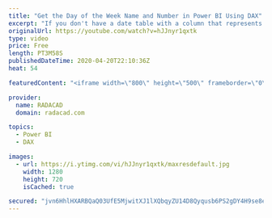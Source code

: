 ```yaml
---
title: "Get the Day of the Week Name and Number in Power BI Using DAX"
excerpt: "If you don't have a date table with a column that represents the day of the week name (Saturday, Sunday, Monday etc) or number (from zero to six, or from one to seven), and you just have a date field, which you want to quickly get the day name of the week, here is a quick trick for you. Read my blog"
originalUrl: https://youtube.com/watch?v=hJJnyr1qxtk
type: video
price: Free
length: PT3M58S
publishedDateTime: 2020-04-20T22:10:36Z
heat: 54

featuredContent: "<iframe width=\"800\" height=\"500\" frameborder=\"0\" src=\"https://www.youtube.com/embed/hJJnyr1qxtk\" allow=\"accelerometer; autoplay; encrypted-media; gyroscope; picture-in-picture\" allowfullscreen></iframe>"

provider:
  name: RADACAD
  domain: radacad.com

topics:
  - Power BI
  - DAX

images:
  - url: https://i.ytimg.com/vi/hJJnyr1qxtk/maxresdefault.jpg
    width: 1280
    height: 720
    isCached: true

secured: "jvn6HhlHXARBQaQ03UfE5MjwitXJ1lXQbqyZU14D8Qyqusb6PS2gDY4H9se8eY1MmWgnQ6fKrWA4ZqAZDBBvfmrY+YU8xCsx02/AwIFRFeMTgn4ym1DJuIdrXrmdMHiXXNIU5xL69KL3Ngzk/vbBq8miX64Nbt++y9st4G5bFB/FNydcv+K1a7562GfNkvBK0SNL9wzt54ZQzs2CCYlud2SLT5Mrv0hxfwpc3rkaZQlvsqadIb/8wh/fU8RQrXugtl6lVhtc2X5kfL/BlvZwzoUF+D79nO8+Altkege95goEUH8B5/zdxzh3vzDDynj2mbiXnH4N4wRHCRyUuenZzfpfgVCpZPL7zDVtHqg6zpbyZHrDdN/Ev9ZLDogHM9FsEONnRnxOfW7swRKoQ0Ob/GBKjJGKwo2qe3E8XdHoe1A=;xAhmwURzIPAk1eHo7Bv2iw=="
---
```



